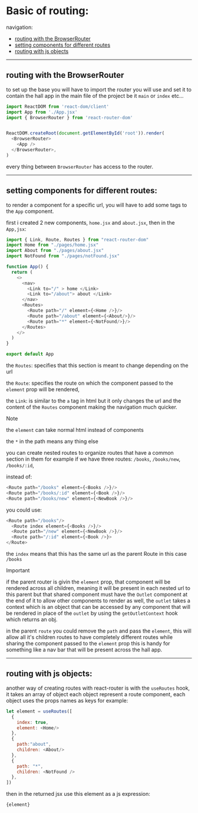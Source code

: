 # Basic of routing:

navigation:

- [routing with the BrowserRouter](#routing-with-the-browserrouter)
- [setting components for different routes](#setting-components-for-different-routes)
- [routing with js objects](#routing-with-js-objects)

---
## routing with the BrowserRouter

to set up the base you will have to import the router you will use and set it to contain the hall app in the main file of the project be it `main` or `index` etc...

```javascript
import ReactDOM from 'react-dom/client'
import App from './App.jsx'
import { BrowserRouter } from 'react-router-dom'


ReactDOM.createRoot(document.getElementById('root')).render(
  <BrowserRouter>
    <App />
  </BrowserRouter>,
)
```

every thing between `BrowserRouter` has access to the router.

---

## setting components for different routes:

to render a component for a specific url, you will have to add some tags to the `App` component.

first i created 2 new components, `home.jsx` and `about.jsx`, then in the `App,jsx`:

```javascript
import { Link, Route, Routes } from "react-router-dom"
import Home from "./pages/home.jsx"
import About from "./pages/about.jsx"
import NotFound from "./pages/notFound.jsx"

function App() {
  return (
    <>
      <nav>
        <Link to="/" > home </Link>
        <Link to="/about"> about </Link>
      </nav>
      <Routes>
        <Route path="/" element={<Home />}/>
        <Route path="/about" element={<About/>}/>
        <Route path="*" element={<NotFound/>}/>
      </Routes>
    </>
  )
}

export default App
```

the `Routes`: specifies that this section is meant to change depending on the url

the `Route`: specifies the route on which the component passed to the `element` prop will be rendered,


the `Link`: is similar to the `a` tag in html but it only changes the url and the content of the `Routes` component making the navigation much quicker.

> [!NOTE]
> 
> the `element` can take normal html instead of components 
> 
> the `*` in the path means any thing else

you can create nested routes to organize routes that have a common section in them for example if we have three routes:
`/books`,
`/books/new`,
`/books/:id`,

instead of:

```javascript
<Route path="/books" element={<Books />}/>
<Route path="/books/:id" element={<Book />}/>
<Route path="/books/new" element={<NewBook />}/>
```

you could use:

```javascript
<Route path="/books"/>
  <Route index element={<Books />}/>
  <Route path="/new" element={<NewBook />}/>
  <Route path="/:id" element={<Book />}> 
</Route>
```

the `index` means that this has the same url as the parent Route in this case `/books`

> [!IMPORTANT]
> 
> if the parent router is givin the `element` prop, that component will be rendered across all children, meaning it will be present in each nested url to this parent but that shared component must have the `Outlet` component at the end of it to allow other components to render as well, the `outlet` takes a context which is an object that can be accessed by any component that will be rendered in place of the `outlet` by using the `getOutletContext` hook which returns an obj.
> 
> in the parent `route` you could remove the `path` and pass the `element`, this will allow all it's children routes to have completely different routes while sharing the component passed to the `element` prop this is handy for something like a nav bar that will be present across the hall app.

---

## routing with js objects:

another way of creating routes with react-router is with the `useRoutes` hook, it takes an array of object each object represent a route component, each object uses the props names as keys for example:

```javascript
let element = useRoutes([
  {
    index: true,
    element: <Home/>
  },
  {
    path:"about",
    children: <About/>
  },
  {
    path: "*",
    children: <NotFound />
  },
])
```

then in the returned jsx use this element as a js expression:

```javascript
{element}
```
